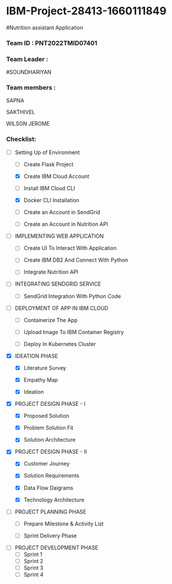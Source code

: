 # IBM-Project-28413-1660111849

#Nutrition assistant Application

### Team ID : PNT2022TMID07401

### Team Leader : 
#SOUNDHARIYAN

### Team members : 
SAPNA

SAKTHIVEL

WILSON JEROME

### Checklist:

- [ ] Setting Up of Environment
  - [ ] Create Flask Project 
  - [x] Create IBM Cloud Account
  - [ ] Install IBM Cloud CLI 
  - [x] Docker CLI Installation
  - [ ] Create an Account in SendGrid 
  - [ ] Create an Account in Nutrition API


- [ ] IMPLEMENTING WEB APPLICATION
  - [ ] Create UI To Interact With Application
  - [ ] Create IBM DB2 And Connect With Python
  - [ ] Integrate Nutrition API


- [ ] INTEGRATING SENDGRID SERVICE
  - [ ] SendGrid Integration With Python Code


- [ ] DEPLOYMENT OF APP IN IBM CLOUD
  - [ ] Containerize The App
  - [ ] Upload Image To IBM Container Registry
  - [ ] Deploy In Kubernetes Cluster


- [x] IDEATION PHASE
  - [x] Literature Survey 
  - [x] Empathy Map 
  - [x] Ideation
  
  
- [x] PROJECT DESIGN PHASE - I
  - [x] Proposed Solution 
  - [x] Problem Solution Fit
  - [x] Solution Architecture
  
  
- [x] PROJECT DESIGN PHASE  - II
  - [x] Customer Journey
  - [x] Solution Requirements
  - [x] Data Flow Daigrams
  - [x] Technology Architecture
  

- [ ] PROJECT PLANNING PHASE
  - [ ] Prepare Milestone & Activity List
  - [ ] Sprint Delivery Phase


- [ ] PROJECT DEVELOPMENT PHASE
  - [ ] Sprint 1
  - [ ] Sprint 2
  - [ ] Sprint 3
  - [ ] Sprint 4

